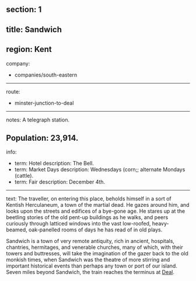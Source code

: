 section: 1
----
title: Sandwich
----
region: Kent
----
company:
- companies/south-eastern
----
route:
- minster-junction-to-deal
----
notes: A telegraph station.

Population: 23,914.
----
info:
- term: Hotel
  description: The Bell.
- term: Market Days
  description: Wednesdays (corn;; alternate Mondays (cattle).
- term: Fair
  description: December 4th.
----
text: The traveller, on entering this place, beholds himself in a sort of Kentish Herculaneum, a town of the martial dead. He gazes around him, and looks upon the streets and edifices of a bye-gone age. He stares up at the beetling stories of the old pent-up buildings as he walks, and peers curiously through latticed windows into the vast low-roofed, heavy-beamed, oak-panelled rooms of days he has read of in old plays.

Sandwich is a town of very remote antiquity, rich in ancient, hospitals, chantries, hermitages, and venerable churches, many of which, with their towers and buttresses, will take the imagination of the gazer back to the old monkish times, when Sandwich was the theatre of more stirring and important historical events than perhaps any town or port of our island. Seven miles beyond Sandwich, the train reaches the terminus at [Deal](/stations/deal).
